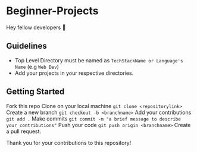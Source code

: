 # Beginner-Projects

Hey fellow developers 👋

## Guidelines

* Top Level Directory must be named as `TechStackName or Language's Name` (e.g `Web Dev`)
* Add your projects in your respective directories.

## Getting Started

Fork this repo
Clone on your local machine
`git clone <repositorylink>`
Create a new branch
`git checkout -b <branchname>`
Add your contributions
`git add .`
Make commits 
`git commit -m "a brief message to describe your contributions"`
Push your code
`git push origin <branchname>`
Create a pull request.

Thank you for your contributions to this repository!
